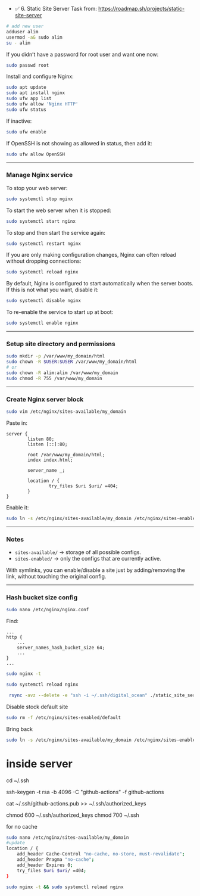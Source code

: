 - ✅ 6. Static Site Server Task from: https://roadmap.sh/projects/static-site-server

```bash
# add new user
adduser alim
usermod -aG sudo alim
su - alim
````

If you didn’t have a password for root user and want one now:

```bash
sudo passwd root
```

Install and configure Nginx:

```bash
sudo apt update
sudo apt install nginx
sudo ufw app list
sudo ufw allow 'Nginx HTTP'
sudo ufw status
```

If inactive:

```bash
sudo ufw enable
```

If OpenSSH is not showing as allowed in status, then add it:

```bash
sudo ufw allow OpenSSH
```

---

### Manage Nginx service

To stop your web server:

```bash
sudo systemctl stop nginx
```

To start the web server when it is stopped:

```bash
sudo systemctl start nginx
```

To stop and then start the service again:

```bash
sudo systemctl restart nginx
```

If you are only making configuration changes, Nginx can often reload without dropping connections:

```bash
sudo systemctl reload nginx
```

By default, Nginx is configured to start automatically when the server boots.
If this is not what you want, disable it:

```bash
sudo systemctl disable nginx
```

To re-enable the service to start up at boot:

```bash
sudo systemctl enable nginx
```

---

### Setup site directory and permissions

```bash
sudo mkdir -p /var/www/my_domain/html
sudo chown -R $USER:$USER /var/www/my_domain/html
# or
sudo chown -R alim:alim /var/www/my_domain
sudo chmod -R 755 /var/www/my_domain
```

---

### Create Nginx server block

```bash
sudo vim /etc/nginx/sites-available/my_domain
```

Paste in:

```nginx
server {
        listen 80;
        listen [::]:80;

        root /var/www/my_domain/html;
        index index.html;

        server_name _;

        location / {
                try_files $uri $uri/ =404;
        }
}
```

Enable it:

```bash
sudo ln -s /etc/nginx/sites-available/my_domain /etc/nginx/sites-enabled/
```

---

### Notes

* `sites-available/` → storage of all possible configs.
* `sites-enabled/` → only the configs that are currently active.

With symlinks, you can enable/disable a site just by adding/removing the link, without touching the original config.

---

### Hash bucket size config

```bash
sudo nano /etc/nginx/nginx.conf
```

Find:

```nginx
...
http {
    ...
    server_names_hash_bucket_size 64;
    ...
}
...
```

```bash
sudo nginx -t
```

```bash
sudo systemctl reload nginx
```

```bash
 rsync -avz --delete -e "ssh -i ~/.ssh/digital_ocean" ./static_site_server/ alim@188.166.167.157:/var/www/my_domain/
```


Disable stock default site
```bash
sudo rm -f /etc/nginx/sites-enabled/default
```
Bring back
```bash
sudo ln -s /etc/nginx/sites-available/my_domain /etc/nginx/sites-enabled/
```


# inside server
cd ~/.ssh 

ssh-keygen -t rsa -b 4096 -C "github-actions" -f github-actions

cat ~/.ssh/github-actions.pub >> ~/.ssh/authorized_keys

chmod 600 ~/.ssh/authorized_keys
chmod 700 ~/.ssh

for no cache
```bash
sudo nano /etc/nginx/sites-available/my_domain
#update
location / {
    add_header Cache-Control "no-cache, no-store, must-revalidate";
    add_header Pragma "no-cache";
    add_header Expires 0;
    try_files $uri $uri/ =404;
}

sudo nginx -t && sudo systemctl reload nginx
```

